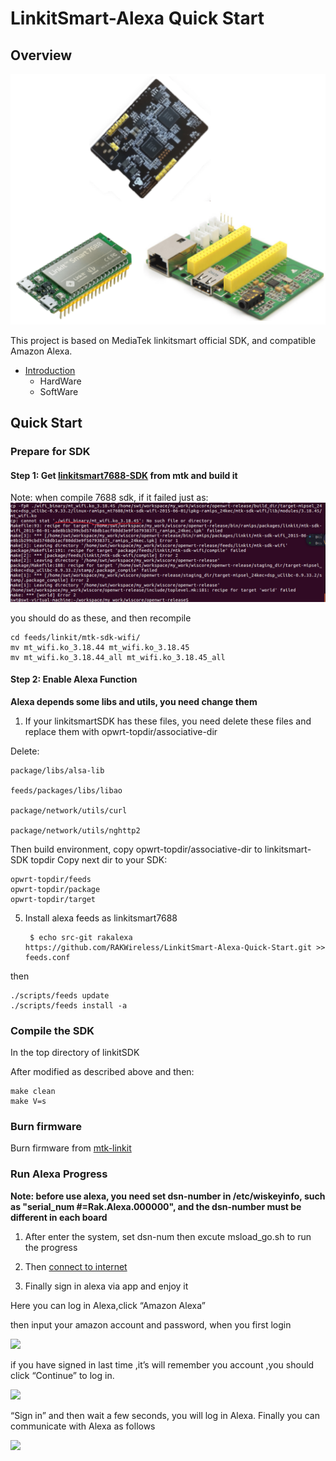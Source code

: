 # LinkitSmart-Alexa Quick Start

## Overview

![](https://github.com/RAKWireless/LinkitSmart-Alexa-Quick-Start/blob/master/img/overview.jpg)

This project is based on MediaTek linkitsmart official SDK, and compatible Amazon Alexa.

* [Introduction](Introduction.md)
	* HardWare
	* SoftWare

## Quick Start

### Prepare for SDK

#### Step 1: Get [linkitsmart7688-SDK](https://github.com/MediaTek-Labs/linkit-smart-7688-feed) from mtk and build it

Note: when compile 7688 sdk, if it failed just as:
![](https://github.com/RAKWireless/LinkitSmart-Alexa-Quick-Start/blob/master/img/linkit-alexa/mtk-compile-wrong.png)

you should do as these, and then recompile

	cd feeds/linkit/mtk-sdk-wifi/
	mv mt_wifi.ko_3.18.44 mt_wifi.ko_3.18.45
	mv mt_wifi.ko_3.18.44_all mt_wifi.ko_3.18.45_all

#### Step 2: Enable Alexa Function

**Alexa depends some libs and utils, you need change them**

1. If your linkitsmartSDK has these files, you need delete these files and replace them with opwrt-topdir/associative-dir

Delete:

	package/libs/alsa-lib

	feeds/packages/libs/libao
	
	package/network/utils/curl
	
	package/network/utils/nghttp2

Then build environment, copy opwrt-topdir/associative-dir to linkitsmart-SDK topdir
Copy next dir to your SDK:
	
	opwrt-topdir/feeds
	opwrt-topdir/package
	opwrt-topdir/target

5. Install alexa feeds as linkitsmart7688

		$ echo src-git rakalexa https://github.com/RAKWireless/LinkitSmart-Alexa-Quick-Start.git >> feeds.conf

then 

	./scripts/feeds update
	./scripts/feeds install -a

### Compile the SDK

In the top directory of linkitSDK


After modified as described above and then:

	make clean
	make V=s

### Burn firmware 

Burn firmware from [mtk-linkit](https://docs.labs.mediatek.com/resource/linkit-smart-7688/search?q=burn+firmware)

### Run Alexa Progress

**Note: before use alexa, you need set dsn-number in /etc/wiskeyinfo, such as "serial_num #=Rak.Alexa.000000", and the dsn-number must be different in each board** 		
1. After enter the system, set dsn-num then excute msload_go.sh to run the progress

2. Then [connect to internet](https://docs.labs.mediatek.com/resource/linkit-smart-7688/en/get-started/get-started-with-the-linkit-smart-7688-development-board/connect-to-the-internet)

3. Finally sign in alexa via app and enjoy it

Here you can log in Alexa,click “Amazon Alexa” 
   
   then input your amazon account and password, when you first login

![](https://github.com/RAKWireless/wiscore/blob/master/img/app/wiscore_app17.png)

   if you have signed in last time ,it’s will remember you account ,you should click “Continue” to log in.

![](https://github.com/RAKWireless/wiscore/blob/master/img/app/wiscore_app21.png)

   “Sign in” and then wait a few seconds, you will log in Alexa. Finally you can communicate with Alexa as follows

![](https://github.com/RAKWireless/wiscore/blob/master/img/app/wiscore_app22.png)
